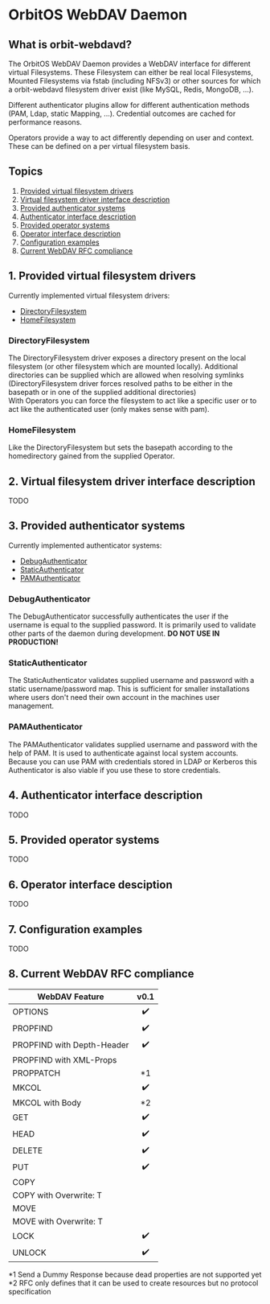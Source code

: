 # OrbitOS WebDAV Daemon
## What is orbit-webdavd?
  The OrbitOS WebDAV Daemon provides a WebDAV interface for different virtual Filesystems. These Filesystem can either be real local Filesystems, Mounted Filesystems via fstab (including NFSv3) or other sources for which a orbit-webdavd filesystem driver exist (like MySQL, Redis, MongoDB, ...).

  Different authenticator plugins allow for different authentication methods (PAM, Ldap, static Mapping, ...). Credential outcomes are cached for performance reasons.

  Operators provide a way to act differently depending on user and context. These can be defined on a per virtual filesystem basis.

## Topics
  1. [Provided virtual filesystem drivers](#1-Provided-virtual-filesystem-drivers)
  2. [Virtual filesystem driver interface description](#2-Virtual-filesystem-driver-interface-description)
  3. [Provided authenticator systems](#3-Provided-authenticator-systems)
  4. [Authenticator interface description](#4-Authenticator-interface-description)
  5. [Provided operator systems](#5-Provided-operator-systems)
  6. [Operator interface description](#6-Operator-interface-description)
  7. [Configuration examples](#7-Configuration-examples)
  8. [Current WebDAV RFC compliance](#8-Current-WebDAV-RFC-compliance)



  ## 1. Provided virtual filesystem drivers
  Currently implemented virtual filesystem drivers:
  * [DirectoryFilesystem](#DirectoryFilesystem)
  * [HomeFilesystem](#HomeFilesystem)

  ### DirectoryFilesystem
  The DirectoryFilesystem driver exposes a directory present on the local filesystem (or other filesystem which are mounted locally). Additional directories can be supplied which are allowed when resolving symlinks (DirectoryFilesystem driver forces resolved paths to be either in the basepath or in one of the supplied additional directories)  
  With Operators you can force the filesystem to act like a specific user or to act like the authenticated user (only makes sense with pam).  
  ### HomeFilesystem
  Like the DirectoryFilesystem but sets the basepath according to the homedirectory gained from the supplied Operator.

  ## 2. Virtual filesystem driver interface description
  TODO

  ## 3. Provided authenticator systems
  Currently implemented authenticator systems:
  * [DebugAuthenticator](#DebugAuthenticator)
  * [StaticAuthenticator](#StaticAuthenticator)
  * [PAMAuthenticator](#PAMAuthenticator)

  ### DebugAuthenticator
  The DebugAuthenticator successfully authenticates the user if the username is equal to the supplied password. It is primarily used to validate other parts of the daemon during development. __DO NOT USE IN PRODUCTION!__

  ### StaticAuthenticator
  The StaticAuthenticator validates supplied username and password with a static username/password map. This is sufficient for smaller installations where users don't need their own account in the machines user management.

  ### PAMAuthenticator
  The PAMAuthenticator validates supplied username and password with the help of PAM. It is used to authenticate against local system accounts. Because you can use PAM with credentials stored in LDAP or Kerberos this Authenticator is also viable if you use these to store credentials.

  ## 4. Authenticator interface description
  TODO

  ## 5. Provided operator systems
  TODO

  ## 6. Operator interface desciption
  TODO

  ## 7. Configuration examples
  TODO
    
  ## 8. Current WebDAV RFC compliance
  | WebDAV Feature                      | v0.1  		         |
  |-------------------------------------|:------------------:|
  | OPTIONS                             | :heavy_check_mark: |
  | PROPFIND                            | :heavy_check_mark: |
  | PROPFIND with Depth-Header          | :heavy_check_mark: |
  | PROPFIND with XML-Props             |                    |
  | PROPPATCH                           | *1                 |
  | MKCOL                               | :heavy_check_mark: |
  | MKCOL with Body                     | *2                 |
  | GET                                 | :heavy_check_mark: |
  | HEAD                                | :heavy_check_mark: |
  | DELETE                              | :heavy_check_mark: |
  | PUT                                 | :heavy_check_mark: |
  | COPY                                |         		       |
  | COPY with Overwrite: T              |         		       |
  | MOVE                                |         		       |
  | MOVE with Overwrite: T              |         		       |
  | LOCK                                | :heavy_check_mark: |
  | UNLOCK                              | :heavy_check_mark: |

  *1 Send a Dummy Response because dead properties are not supported yet  
  *2 RFC only defines that it can be used to create resources but no protocol specification 
